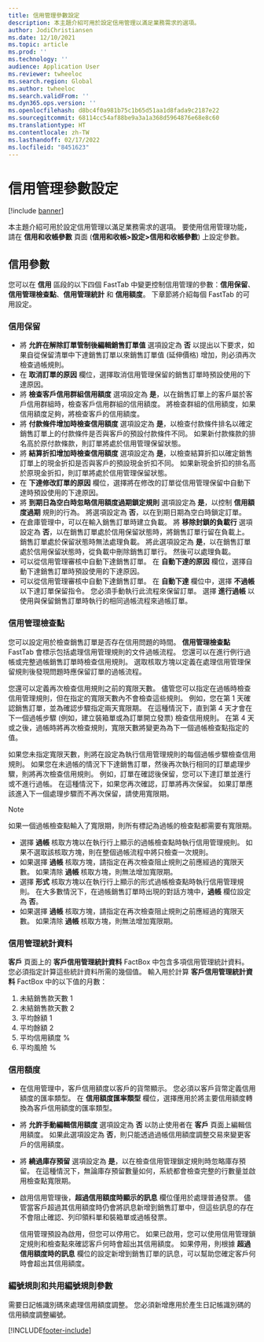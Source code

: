 ```yaml
---
title: 信用管理參數設定
description: 本主題介紹可用於設定信用管理以滿足業務需求的選項。
author: JodiChristiansen
ms.date: 12/10/2021
ms.topic: article
ms.prod: ''
ms.technology: ''
audience: Application User
ms.reviewer: twheeloc
ms.search.region: Global
ms.author: twheeloc
ms.search.validFrom: ''
ms.dyn365.ops.version: ''
ms.openlocfilehash: d8bc4f0a981b75c1b65d51aa1d8fada9c2187e22
ms.sourcegitcommit: 68114cc54af88be9a3a1a368d5964876e68e8c60
ms.translationtype: HT
ms.contentlocale: zh-TW
ms.lasthandoff: 02/17/2022
ms.locfileid: "8451623"
---
```

# <a name="credit-management-parameters-setup"></a>信用管理參數設定

[!include [banner](../includes/banner.md)]

本主題介紹可用於設定信用管理以滿足業務需求的選項。 要使用信用管理功能，請在 **信用和收帳參數** 頁面 (**信用和收帳\>設定\>信用和收帳參數**) 上設定參數。

## <a name="credit-parameters"></a>信用參數

您可以在 **信用** 區段的以下四個 FastTab 中變更控制信用管理的參數：**信用保留**、**信用管理檢查點**、**信用管理統計** 和 **信用額度**。 下章節將介紹每個 FastTab 的可用設定。

### <a name="credit-holds"></a>信用保留

- 將 **允許在解除訂單管制後編輯銷售訂單值** 選項設定為 **否** 以提出以下要求，如果自從保留清單中下達銷售訂單以來銷售訂單值 (延伸價格) 增加，則必須再次檢查過帳規則。
- 在 **取消訂單的原因** 欄位，選擇取消信用管理保留的銷售訂單時預設使用的下達原因。
- 將 **檢查客戶信用群組信用額度** 選項設定為 **是**，以在銷售訂單上的客戶屬於客戶信用群組時，檢查客戶信用群組的信用額度。 將檢查群組的信用額度，如果信用額度足夠，將檢查客戶的信用額度。
- 將 **付款條件增加時檢查信用額度** 選項設定為 **是**，以檢查付款條件排名以確定銷售訂單上的付款條件是否與客戶的預設付款條件不同。 如果新付款條款的排名高於原付款條款，則訂單將處於信用管理保留狀態。
- 將 **結算折扣增加時檢查信用額度** 選項設定為 **是**，以檢查結算折扣以確定銷售訂單上的現金折扣是否與客戶的預設現金折扣不同。 如果新現金折扣的排名高於原現金折扣，則訂單將處於信用管理保留狀態。
- 在 **下達修改訂單的原因** 欄位，選擇將在修改的訂單從信用管理保留中自動下達時預設使用的下達原因。
- 將 **到期日為空白時忽略信用額度過期鎖定規則** 選項設定為 **是**，以控制 **信用額度過期** 規則的行為。 將選項設定為 **否**，以在到期日期為空白時鎖定訂單。
- 在倉庫管理中，可以在輸入銷售訂單時建立負載。 將 **移除封鎖的負載行** 選項設定為 **否**，以在銷售訂單處於信用保留狀態時，將銷售訂單行留在負載上。 銷售訂單處於保留狀態時無法處理負載。 將此選項設定為 **是**，以在銷售訂單處於信用保留狀態時，從負載中刪除銷售訂單行。 然後可以處理負載。
- 可以從信用管理審核中自動下達銷售訂單。 在 **自動下達的原因** 欄位，選擇自動下達銷售訂單時預設使用的下達原因。
- 可以從信用管理審核中自動下達銷售訂單。 在 **自動下達** 欄位中，選擇 **不過帳** 以下達訂單保留指令。 您必須手動執行此流程來保留訂單。 選擇 **進行過帳** 以使用與保留銷售訂單時執行的相同過帳流程來過帳訂單。

### <a name="credit-management-checkpoint"></a>信用管理檢查點

您可以設定用於檢查銷售訂單是否存在信用問題的時間。 **信用管理檢查點** FastTab 會標示包括處理信用管理規則的文件過帳流程。 您還可以在進行例行過帳或完整過帳銷售訂單時檢查信用規則。 選取核取方塊以定義在處理信用管理保留規則後發現問題時應保留訂單的過帳流程。

您還可以定義再次檢查信用規則之前的寬限天數。 儘管您可以指定在過帳時檢查信用管理規則，但在指定的寬限天數內不會檢查這些規則。 例如，您在第 1 天確認銷售訂單，並為確認步驟指定兩天寬限期。 在這種情況下，直到第 4 天才會在下一個過帳步驟 (例如，建立裝箱單或為訂單開立發票) 檢查信用規則。 在第 4 天或之後，過帳時將再次檢查規則，寬限天數將變更為為下一個過帳檢查點指定的值。

如果您未指定寬限天數，則將在設定為執行信用管理規則的每個過帳步驟檢查信用規則。 如果您在未過帳的情況下下達銷售訂單，然後再次執行相同的訂單處理步驟，則將再次檢查信用規則。 例如，訂單在確認後保留，您可以下達訂單並進行或不進行過帳。 在這種情況下，如果您再次確認，訂單將再次保留。 如果訂單應該進入下一個處理步驟而不再次保留，請使用寬限期。

> [!Note]
> 如果一個過帳檢查點輸入了寬限期，則所有標記為過帳的檢查點都需要有寬限期。

- 選擇 **過帳** 核取方塊以在執行行上顯示的過帳檢查點時執行信用管理規則。 如果不選取該核取方塊，則在整個過帳流程中將只檢查一次規則。
- 如果選擇 **過帳** 核取方塊，請指定在再次檢查阻止規則之前應經過的寬限天數。 如果清除 **過帳** 核取方塊，則無法增加寬限期。
- 選擇 **形式** 核取方塊以在執行行上顯示的形式過帳檢查點時執行信用管理規則。 在大多數情況下，在過帳銷售訂單時出現的對話方塊中，**過帳** 欄位設定為 **否**。
- 如果選擇 **過帳** 核取方塊，請指定在再次檢查阻止規則之前應經過的寬限天數。 如果清除 **過帳** 核取方塊，則無法增加寬限期。

### <a name="credit-management-statistics"></a>信用管理統計資料

**客戶** 頁面上的 **客戶信用管理統計資料** FactBox 中包含多項信用管理統計資料。 您必須指定計算這些統計資料所需的幾個值。 輸入用於計算 **客戶信用管理統計資料** FactBox 中的以下值的月數：

1. 未結銷售款天數 1
2. 未結銷售款天數 2
3. 平均餘額 1
4. 平均餘額 2
5. 平均信用額度 %
6. 平均風險 %

### <a name="credit-limits"></a>信用額度

- 在信用管理中，客戶信用額度以客戶的貨幣顯示。 您必須以客戶貨幣定義信用額度的匯率類型。 在 **信用額度匯率類型** 欄位，選擇應用於將主要信用額度轉換為客戶信用額度的匯率類型。
- 將 **允許手動編輯信用額度** 選項設定為 **否** 以防止使用者在 **客戶** 頁面上編輯信用額度。 如果此選項設定為 **否**，則只能透過過帳信用額度調整交易來變更客戶的信用額度。
- 將 **繞過庫存預留** 選項設定為 **是**，以在檢查信用管理鎖定規則時忽略庫存預留。 在這種情況下，無論庫存預留數量如何，系統都會檢查完整的行數量並啟用檢查點寬限期。
- 啟用信用管理後，**超過信用額度時顯示的訊息** 欄位僅用於處理普通發票。 儘管當客戶超過其信用額度時仍會將訊息新增到銷售訂單中，但這些訊息的存在不會阻止確認、列印領料單和裝箱單或過帳發票。

    信用管理預設為啟用，但您可以停用它。 如果已啟用，您可以使用信用管理鎖定規則和檢查點來確認客戶何時會超出其信用額度。 如果停用，則根據 **超過信用額度時的訊息** 欄位的設定新增到銷售訂單的訊息，可以幫助您確定客戶何時會超出其信用額度。

### <a name="number-sequences-and-shared-number-sequence-parameters"></a>編號規則和共用編號規則參數

需要日記帳識別碼來處理信用額度調整。 您必須新增應用於產生日記帳識別碼的信用額度調整編號。


[!INCLUDE[footer-include](../../includes/footer-banner.md)]
